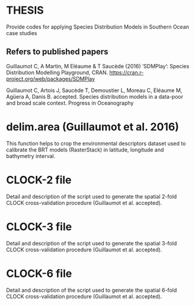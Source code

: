 # THESIS
Provide codes for applying Species Distribution Models in Southern Ocean case studies 

Refers to published papers
---------------------------
Guillaumot C, A Martin, M Eléaume & T Saucède (2016) ‘SDMPlay’: Species Distribution Modelling Playground, CRAN. https://cran.r-project.org/web/packages/SDMPlay 

Guillaumot C, Artois J, Saucède T, Demoustier L, Moreau C, Eléaume M, Agüera A, Danis B. accepted. Species distribution models in a data-poor and broad scale context. Progress in Oceanography



# delim.area (Guillaumot et al. 2016)
This function helps to crop the environmental descriptors dataset used to calibrate the BRT models (RasterStack) in latitude, longitude and bathymetry interval.

# CLOCK-2 file 
Detail and description of the script used to generate the spatial 2-fold CLOCK cross-validation procedure (Guillaumot et al. accepted).  

# CLOCK-3 file 
Detail and description of the script used to generate the spatial 3-fold CLOCK cross-validation procedure (Guillaumot et al. accepted). 

# CLOCK-6 file 
Detail and description of the script used to generate the spatial 6-fold CLOCK cross-validation procedure (Guillaumot et al. accepted). 

